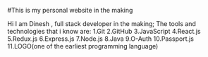 #This is my personal website in the making

Hi I am Dinesh , full stack developer in the making;
The tools and technologies that i know are:
1.Git
2.GitHub
3.JavaScript
4.React.js
5.Redux.js
6.Express.js
7.Node.js
8.Java
9.O-Auth
10.Passport.js
11.LOGO(one of the earliest programming language)
